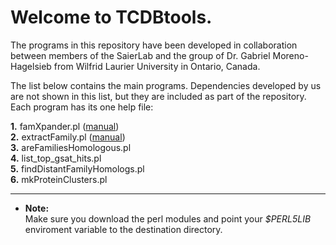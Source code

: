 # Welcome to TCDBtools.

The programs in this repository have been developed in collaboration between 
members of the SaierLab and the group of Dr. Gabriel Moreno-Hagelsieb from 
Wilfrid Laurier University in Ontario, Canada.

The list below contains the main programs. Dependencies developed by us are 
not shown in this list, but they are included as part of the repository. 
Each program has its one help file:


**1.** famXpander.pl ([manual](manuals/famXpander.md))  
**2.** extractFamily.pl ([manual](manuals/extractFamily.md))  
**3.** areFamiliesHomologous.pl  
**4.** list_top_gsat_hits.pl  
**5.** findDistantFamilyHomologs.pl  
**6.** mkProteinClusters.pl  

---

* **Note:**  
Make sure you download the perl modules and point your _$PERL5LIB_ 
enviroment variable to the destination directory.


